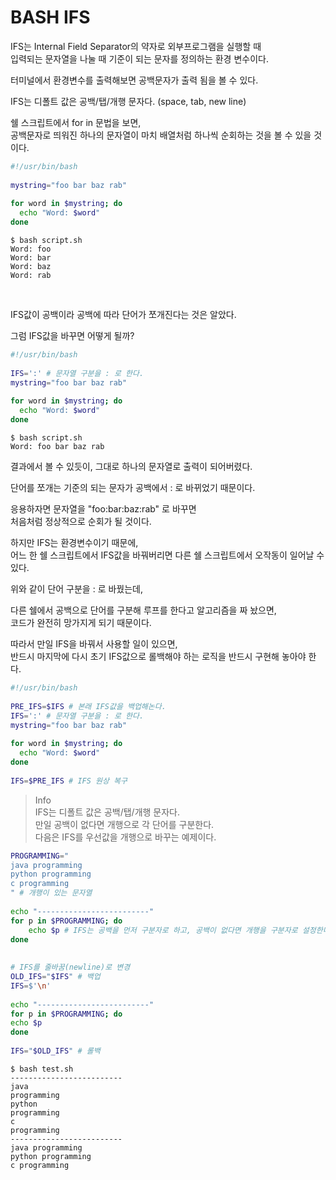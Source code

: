 # BASH IFS
IFS는 Internal Field Separator의 약자로 외부프로그램을 실행할 때  
입력되는 문자열을 나눌 때 기준이 되는 문자를 정의하는 환경 변수이다.

터미널에서 환경변수를 출력해보면 공백문자가 출력 됨을 볼 수 있다.

IFS는 디폴트 값은 공백/탭/개행 문자다. (space, tab, new line)

쉘 스크립트에서 for in 문법을 보면,  
공백문자로 띄워진 하나의 문자열이 마치 배열처럼 하나씩 순회하는 것을 볼 수 있을 것이다.

```BASH
#!/usr/bin/bash 
 
mystring="foo bar baz rab"
 
for word in $mystring; do
  echo "Word: $word"
done
```

```SHELL
$ bash script.sh
Word: foo
Word: bar
Word: baz
Word: rab
```
 

IFS값이 공백이라 공백에 따라 단어가 쪼개진다는 것은 알았다.

그럼 IFS값을 바꾸면 어떻게 될까?

```BASH
#!/usr/bin/bash 
 
IFS=':' # 문자열 구분을 : 로 한다.
mystring="foo bar baz rab"
 
for word in $mystring; do
  echo "Word: $word"
done
```

```SHELL
$ bash script.sh
Word: foo bar baz rab
```

결과에서 볼 수 있듯이, 그대로 하나의 문자열로 출력이 되어버렸다.

단어를 쪼개는 기준의 되는 문자가 공백에서 : 로 바뀌었기 때문이다.

응용하자면 문자열을 "foo:bar:baz:rab" 로 바꾸면  
처음처럼 정상적으로 순회가 될 것이다.

하지만 IFS는 환경변수이기 때문에,  
어느 한 쉘 스크립트에서 IFS값을 바꿔버리면 다른 쉘 스크립트에서 오작동이 일어날 수 있다.

위와 같이 단어 구분을 : 로 바꿨는데,

다른 쉘에서 공백으로 단어를 구분해 루프를 한다고 알고리즘을 짜 놨으면,  
코드가 완전히 망가지게 되기 때문이다.

따라서 만일 IFS을 바꿔서 사용할 일이 있으면,  
반드시 마지막에 다시 초기 IFS값으로 롤백해야 하는 로직을 반드시 구현해 놓아야 한다.

```BASH
#!/usr/bin/bash 
 
PRE_IFS=$IFS # 본래 IFS값을 백업해논다.
IFS=':' # 문자열 구분을 : 로 한다.
mystring="foo bar baz rab"
 
for word in $mystring; do
  echo "Word: $word"
done
 
IFS=$PRE_IFS # IFS 원상 복구
```

> Info  
> IFS는 디폴트 값은 공백/탭/개행 문자다.  
> 만일 공백이 없다면 개행으로 각 단어를 구분한다.  
> 다음은 IFS를 우선값을 개행으로 바꾸는 예제이다.

```BASH
PROGRAMMING="
java programming
python programming
c programming
" # 개행이 있는 문자열
 
echo "-------------------------"
for p in $PROGRAMMING; do
	echo $p # IFS는 공백을 먼저 구분자로 하고, 공백이 없다면 개행을 구분자로 설정한다.
done
 
 
# IFS를 줄바꿈(newline)로 변경
OLD_IFS="$IFS" # 백업
IFS=$'\n'
 
echo "-------------------------"
for p in $PROGRAMMING; do
echo $p
done
 
IFS="$OLD_IFS" # 롤백
```

```SHELL
$ bash test.sh
-------------------------
java
programming
python
programming
c
programming
-------------------------
java programming
python programming
c programming
````
